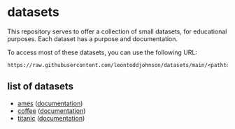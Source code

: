 # datasets

This repository serves to offer a collection of small datasets, for educational purposes. Each dataset has a purpose and documentation.

To access most of these datasets, you can use the following URL:

```
https://raw.githubusercontent.com/leontoddjohnson/datasets/main/<pathtofile>
```

## list of datasets

- [ames](./data/ames.csv) ([documentation](https://jse.amstat.org/v19n3/decock/DataDocumentation.txt))
- [coffee](./data/coffee_analysis.csv) ([documentation](https://www.kaggle.com/datasets/schmoyote/coffee-reviews-dataset/))
- [titanic](./data/titanic.csv) ([documentation](https://www.kaggle.com/competitions/titanic/data))
